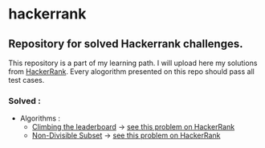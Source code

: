 # hackerrank
## Repository for solved Hackerrank challenges.
This repository is a part of my learning path. I will upload here my solutions from [HackerRank](https://www.hackerrank.com).
Every alogorithm presented on this repo should pass all test cases.  
### Solved :
* Algorithms :
  + [Climbing the leaderboard](../master/algorithms/medium/climbingTheLeaderboard.go) -> [see this problem on HackerRank ](https://www.hackerrank.com/challenges/climbing-the-leaderboard/problem)
  + [Non-Divisible Subset](../master/algorithms/medium/nonDivisibleSubset.go)  -> [see this problem on HackerRank](https://www.hackerrank.com/challenges/non-divisible-subset/problem)
